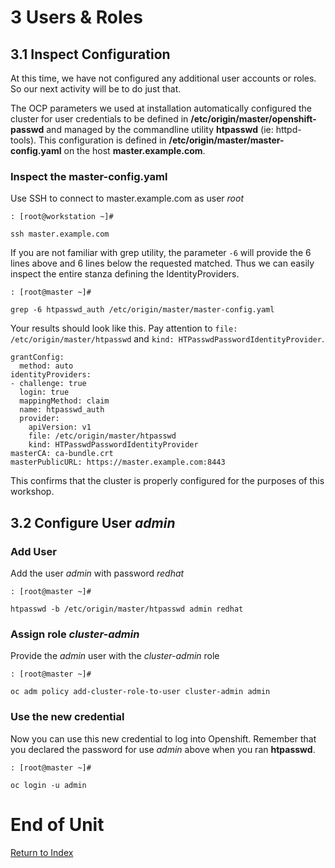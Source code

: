# 3 Users & Roles

## 3.1 Inspect Configuration

At this time, we have not configured any additional user accounts or roles.  So our next activity will be to do just that.

The OCP parameters we used at installation automatically configured the cluster for user credentials to be defined in **/etc/origin/master/openshift-passwd** and managed  by the commandline utility **htpasswd** (ie: httpd-tools).  This configuration is defined in **/etc/origin/master/master-config.yaml** on the host **master.example.com**.

### Inspect the master-config.yaml

Use SSH to connect to master.example.com as user *root*

```
: [root@workstation ~]#

ssh master.example.com
```

If you are not familiar with grep utility, the parameter `-6` will provide the 6 lines above and 6 lines below the requested matched.  Thus we can easily inspect the entire stanza defining the IdentityProviders. 

```
: [root@master ~]#

grep -6 htpasswd_auth /etc/origin/master/master-config.yaml
```

Your results should look like this.  Pay attention to `file: /etc/origin/master/htpasswd` and `kind: HTPasswdPasswordIdentityProvider`.

```
grantConfig:
  method: auto
identityProviders:
- challenge: true
  login: true
  mappingMethod: claim
  name: htpasswd_auth
  provider:
    apiVersion: v1
    file: /etc/origin/master/htpasswd
    kind: HTPasswdPasswordIdentityProvider
masterCA: ca-bundle.crt
masterPublicURL: https://master.example.com:8443
```

This confirms that the cluster is properly configured for the purposes of this workshop.

## 3.2 Configure User *admin*

### Add User

Add the user *admin* with password *redhat*

```
: [root@master ~]#

htpasswd -b /etc/origin/master/htpasswd admin redhat
```

### Assign role *cluster-admin*

Provide the *admin* user with the *cluster-admin* role

```
: [root@master ~]#
    
oc adm policy add-cluster-role-to-user cluster-admin admin
```

### Use the new credential

Now you can use this new credential to log into Openshift.  Remember that you declared the password for use *admin* above when you ran **htpasswd**.

```
: [root@master ~]#

oc login -u admin
```

# End of Unit

[Return to Index](https://github.com/xtophd/OCP-Workshop/tree/master/documentation "OCP-Workshop Index")

